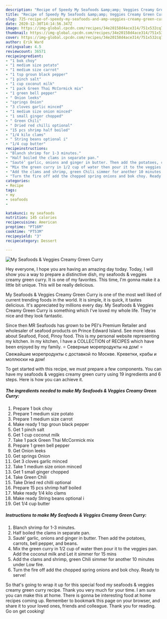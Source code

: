 ```yaml
---
description: "Recipe of Speedy My Seafoods &amp;amp; Veggies Creamy Green Curry"
title: "Recipe of Speedy My Seafoods &amp;amp; Veggies Creamy Green Curry"
slug: 725-recipe-of-speedy-my-seafoods-and-amp-veggies-creamy-green-curry
date: 2020-12-30T14:14:56.347Z
image: https://img-global.cpcdn.com/recipes/34e20158d4ace314/751x532cq70/my-seafoods-veggies-creamy-green-curry-recipe-main-photo.jpg
thumbnail: https://img-global.cpcdn.com/recipes/34e20158d4ace314/751x532cq70/my-seafoods-veggies-creamy-green-curry-recipe-main-photo.jpg
cover: https://img-global.cpcdn.com/recipes/34e20158d4ace314/751x532cq70/my-seafoods-veggies-creamy-green-curry-recipe-main-photo.jpg
author: Erik Ward
ratingvalue: 4.5
reviewcount: 36571
recipeingredient:
- "1 bok choy"
- "1 medium size potato"
- "1 medium size carrot"
- "1 tsp groun black pepper"
- "1 pinch salt"
- "1 cup coconut milk"
- "1 pack Green Thai McCormick mix"
- "1 green bell pepper"
- " Onion leeks"
- "springs Onion"
- "3 cloves garlic minced"
- "1 medium size onion minced"
- "1 small ginger chopped"
- " Green Chili"
- " Dried red chilli optional"
- "15 pcs shrimp half boiled"
- "1/4 kilo clams"
- " String beans optional i"
- "1/4 cup butter"
recipeinstructions:
- "Blanch shrimp for 1-3 minutes."
- "Half boiled the clams in separate pan."
- "Sauté’ garlic, onions and ginger in butter. Then add the potatoes, carrots, bell pepper, and beans."
- "Mix the green curry in 1/2 cup of water then pour it to the veggies pan. Add the coconut milk and Let it simmer for 15 mins"
- "Add the clams and shrimp, green Chili simmer for another 10 minutes under Low fire."
- "Turn the fire off add the chopped spring onions and bok choy. Ready to serve!"
categories:
- Recipe
tags:
- my
- seafoods
- 

katakunci: my seafoods  
nutrition: 145 calories
recipecuisine: American
preptime: "PT16M"
cooktime: "PT53M"
recipeyield: "3"
recipecategory: Dessert

---
```



![My Seafoods &amp; Veggies Creamy Green Curry](https://img-global.cpcdn.com/recipes/34e20158d4ace314/751x532cq70/my-seafoods-veggies-creamy-green-curry-recipe-main-photo.jpg)

Hey everyone, I hope you are having an amazing day today. Today, I will show you a way to prepare a distinctive dish, my seafoods &amp; veggies creamy green curry. It is one of my favorites. This time, I'm gonna make it a little bit unique. This will be really delicious.

My Seafoods &amp; Veggies Creamy Green Curry is one of the most well liked of current trending foods in the world. It is simple, it is quick, it tastes delicious. It's appreciated by millions every day. My Seafoods &amp; Veggies Creamy Green Curry is something which I've loved my whole life. They're nice and they look fantastic.

Since then MR Seafoods has grown to be PEI&#39;s Premium Retailer and wholesaler of seafood products on Prince Edward Island. See more ideas about Seafood, Food, Pinoy food. This is my personal website representing my kitchen. In my kitchen, I have a COLLECTION of RECIPES which have been enjoyed by my family. ⭐️ Северные морепродукты на дом! ⭐️ Свежайшие морепродукты с доставкой по Москве. Креветки, крабы и моллюски на дом!


To get started with this recipe, we must prepare a few components. You can have my seafoods &amp; veggies creamy green curry using 19 ingredients and 6 steps. Here is how you can achieve it.

<!--inarticleads1-->

##### The ingredients needed to make My Seafoods &amp; Veggies Creamy Green Curry:

1. Prepare 1 bok choy
1. Prepare 1 medium size potato
1. Prepare 1 medium size carrot
1. Make ready 1 tsp groun black pepper
1. Get 1 pinch salt
1. Get 1 cup coconut milk
1. Take 1 pack Green Thai McCormick mix
1. Prepare 1 green bell pepper
1. Get  Onion leeks
1. Get springs Onion
1. Get 3 cloves garlic minced
1. Take 1 medium size onion minced
1. Get 1 small ginger chopped
1. Take  Green Chili
1. Take  Dried red chilli optional
1. Prepare 15 pcs shrimp half boiled
1. Make ready 1/4 kilo clams
1. Make ready  String beans optional i
1. Get 1/4 cup butter




<!--inarticleads2-->

##### Instructions to make My Seafoods &amp; Veggies Creamy Green Curry:

1. Blanch shrimp for 1-3 minutes.
1. Half boiled the clams in separate pan.
1. Sauté’ garlic, onions and ginger in butter. Then add the potatoes, carrots, bell pepper, and beans.
1. Mix the green curry in 1/2 cup of water then pour it to the veggies pan. Add the coconut milk and Let it simmer for 15 mins
1. Add the clams and shrimp, green Chili simmer for another 10 minutes under Low fire.
1. Turn the fire off add the chopped spring onions and bok choy. Ready to serve!




So that's going to wrap it up for this special food my seafoods &amp; veggies creamy green curry recipe. Thank you very much for your time. I am sure you can make this at home. There is gonna be interesting food at home recipes coming up. Remember to bookmark this page on your browser, and share it to your loved ones, friends and colleague. Thank you for reading. Go on get cooking!

